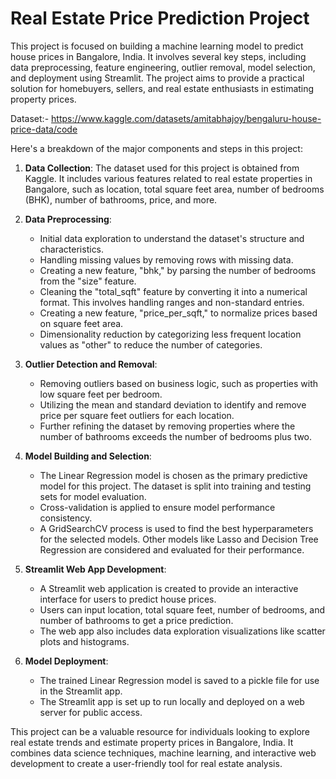 # Real Estate Price Prediction Project

This project is focused on building a machine learning model to predict house prices in Bangalore, India. It involves several key steps, including data preprocessing, feature engineering, outlier removal, model selection, and deployment using Streamlit. The project aims to provide a practical solution for homebuyers, sellers, and real estate enthusiasts in estimating property prices.

Dataset:- https://www.kaggle.com/datasets/amitabhajoy/bengaluru-house-price-data/code

Here's a breakdown of the major components and steps in this project:

1. **Data Collection**: The dataset used for this project is obtained from Kaggle. It includes various features related to real estate properties in Bangalore, such as location, total square feet area, number of bedrooms (BHK), number of bathrooms, price, and more.

2. **Data Preprocessing**:
   - Initial data exploration to understand the dataset's structure and characteristics.
   - Handling missing values by removing rows with missing data.
   - Creating a new feature, "bhk," by parsing the number of bedrooms from the "size" feature.
   - Cleaning the "total_sqft" feature by converting it into a numerical format. This involves handling ranges and non-standard entries.
   - Creating a new feature, "price_per_sqft," to normalize prices based on square feet area.
   - Dimensionality reduction by categorizing less frequent location values as "other" to reduce the number of categories.

3. **Outlier Detection and Removal**:
   - Removing outliers based on business logic, such as properties with low square feet per bedroom.
   - Utilizing the mean and standard deviation to identify and remove price per square feet outliers for each location.
   - Further refining the dataset by removing properties where the number of bathrooms exceeds the number of bedrooms plus two.

4. **Model Building and Selection**:
   - The Linear Regression model is chosen as the primary predictive model for this project. The dataset is split into training and testing sets for model evaluation.
   - Cross-validation is applied to ensure model performance consistency.
   - A GridSearchCV process is used to find the best hyperparameters for the selected models. Other models like Lasso and Decision Tree Regression are considered and evaluated for their performance.

5. **Streamlit Web App Development**:
   - A Streamlit web application is created to provide an interactive interface for users to predict house prices.
   - Users can input location, total square feet, number of bedrooms, and number of bathrooms to get a price prediction.
   - The web app also includes data exploration visualizations like scatter plots and histograms.

6. **Model Deployment**:
   - The trained Linear Regression model is saved to a pickle file for use in the Streamlit app.
   - The Streamlit app is set up to run locally and deployed on a web server for public access.

This project can be a valuable resource for individuals looking to explore real estate trends and estimate property prices in Bangalore, India. It combines data science techniques, machine learning, and interactive web development to create a user-friendly tool for real estate analysis.
